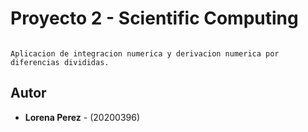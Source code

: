# Proyecto 2 - Scientific Computing
```

Aplicacion de integracion numerica y derivacion numerica por diferencias divididas.

```

## Autor
* **Lorena Perez**  - (20200396)
